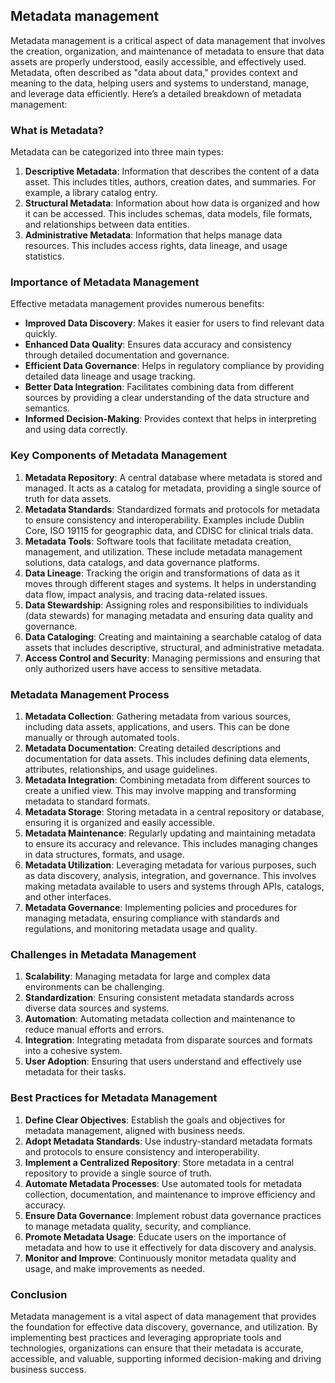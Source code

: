 ## Metadata management

Metadata management is a critical aspect of data management that involves the creation, organization, and maintenance of metadata to ensure that data assets are properly understood, easily accessible, and effectively used. Metadata, often described as "data about data," provides context and meaning to the data, helping users and systems to understand, manage, and leverage data efficiently. Here’s a detailed breakdown of metadata management:

### What is Metadata?

Metadata can be categorized into three main types:
1. **Descriptive Metadata**: Information that describes the content of a data asset. This includes titles, authors, creation dates, and summaries. For example, a library catalog entry.
2. **Structural Metadata**: Information about how data is organized and how it can be accessed. This includes schemas, data models, file formats, and relationships between data entities.
3. **Administrative Metadata**: Information that helps manage data resources. This includes access rights, data lineage, and usage statistics.

### Importance of Metadata Management

Effective metadata management provides numerous benefits:
- **Improved Data Discovery**: Makes it easier for users to find relevant data quickly.
- **Enhanced Data Quality**: Ensures data accuracy and consistency through detailed documentation and governance.
- **Efficient Data Governance**: Helps in regulatory compliance by providing detailed data lineage and usage tracking.
- **Better Data Integration**: Facilitates combining data from different sources by providing a clear understanding of the data structure and semantics.
- **Informed Decision-Making**: Provides context that helps in interpreting and using data correctly.

### Key Components of Metadata Management

1. **Metadata Repository**: A central database where metadata is stored and managed. It acts as a catalog for metadata, providing a single source of truth for data assets.
2. **Metadata Standards**: Standardized formats and protocols for metadata to ensure consistency and interoperability. Examples include Dublin Core, ISO 19115 for geographic data, and CDISC for clinical trials data.
3. **Metadata Tools**: Software tools that facilitate metadata creation, management, and utilization. These include metadata management solutions, data catalogs, and data governance platforms.
4. **Data Lineage**: Tracking the origin and transformations of data as it moves through different stages and systems. It helps in understanding data flow, impact analysis, and tracing data-related issues.
5. **Data Stewardship**: Assigning roles and responsibilities to individuals (data stewards) for managing metadata and ensuring data quality and governance.
6. **Data Cataloging**: Creating and maintaining a searchable catalog of data assets that includes descriptive, structural, and administrative metadata.
7. **Access Control and Security**: Managing permissions and ensuring that only authorized users have access to sensitive metadata.

### Metadata Management Process

1. **Metadata Collection**: Gathering metadata from various sources, including data assets, applications, and users. This can be done manually or through automated tools.
2. **Metadata Documentation**: Creating detailed descriptions and documentation for data assets. This includes defining data elements, attributes, relationships, and usage guidelines.
3. **Metadata Integration**: Combining metadata from different sources to create a unified view. This may involve mapping and transforming metadata to standard formats.
4. **Metadata Storage**: Storing metadata in a central repository or database, ensuring it is organized and easily accessible.
5. **Metadata Maintenance**: Regularly updating and maintaining metadata to ensure its accuracy and relevance. This includes managing changes in data structures, formats, and usage.
6. **Metadata Utilization**: Leveraging metadata for various purposes, such as data discovery, analysis, integration, and governance. This involves making metadata available to users and systems through APIs, catalogs, and other interfaces.
7. **Metadata Governance**: Implementing policies and procedures for managing metadata, ensuring compliance with standards and regulations, and monitoring metadata usage and quality.

### Challenges in Metadata Management

1. **Scalability**: Managing metadata for large and complex data environments can be challenging.
2. **Standardization**: Ensuring consistent metadata standards across diverse data sources and systems.
3. **Automation**: Automating metadata collection and maintenance to reduce manual efforts and errors.
4. **Integration**: Integrating metadata from disparate sources and formats into a cohesive system.
5. **User Adoption**: Ensuring that users understand and effectively use metadata for their tasks.

### Best Practices for Metadata Management

1. **Define Clear Objectives**: Establish the goals and objectives for metadata management, aligned with business needs.
2. **Adopt Metadata Standards**: Use industry-standard metadata formats and protocols to ensure consistency and interoperability.
3. **Implement a Centralized Repository**: Store metadata in a central repository to provide a single source of truth.
4. **Automate Metadata Processes**: Use automated tools for metadata collection, documentation, and maintenance to improve efficiency and accuracy.
5. **Ensure Data Governance**: Implement robust data governance practices to manage metadata quality, security, and compliance.
6. **Promote Metadata Usage**: Educate users on the importance of metadata and how to use it effectively for data discovery and analysis.
7. **Monitor and Improve**: Continuously monitor metadata quality and usage, and make improvements as needed.

### Conclusion

Metadata management is a vital aspect of data management that provides the foundation for effective data discovery, governance, and utilization. By implementing best practices and leveraging appropriate tools and technologies, organizations can ensure that their metadata is accurate, accessible, and valuable, supporting informed decision-making and driving business success.